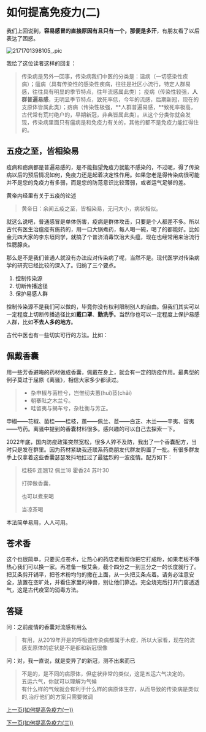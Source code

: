 # 如何提高免疫力(二)

我们上回说到，**容易感冒的直接原因有且只有一个，那便是多汗**，有朋友看了以后表达了困惑。

![2171701398105_.pic](https://typare-1311038289.cos.ap-nanjing.myqcloud.com/img/2171701398105_.pic-20231203152440668.jpg)

我给了这位读者这样的回复：

> 传染病是另外一回事，传染病我们中医的分类是：温病（一切感染性疾病）；瘟病（具有传染性的感染性疾病，往往是社区小流行，特定人群易感，往往具有明显的季节特点，往年流感属此类）； 疫病（传染性较强，**人群普遍易感**，无明显季节特点，致死率低，今年的流感，后期新冠，现在的支原体皆属此类）；疠病（传染性极强，**人群普遍易感，**致死率极高，古代常有荒村绝户的，早期新冠，非典皆属此类）。从这个分类你就会发现，传染病里面只有瘟病是和免疫力有关的，其他的都不是免疫力能扛得住的。

## 五疫之至，皆相染易

疫病和疬病都是普遍易感的，是不能指望免疫力就能不感染的，不过呢，得了传染病以后的预后情况如何，免疫力还是起着决定性作用。如果您老是得传染病很可能并不是您的免疫力有多弱，而是您的防范意识比较薄弱，或者运气足够的差。

黄帝内经里有关于五疫的论述

> 黄帝日：余闻五疫之至，皆相染易，无问大小，病状相似。

就这么说吧，普通感冒是单体伤害，疫病是群体攻击，只要是个人都差不多。所以古代有医生治瘟疫有施药的，用一口大锅煮药，每人喝一碗，喝了的都能好。比如金元四大家的李东垣同学，就搞了个普济消毒饮治大头瘟，现在也经常用来治流行性腮腺炎。

那么是不是我们普通人就没有办法应对传染病了呢，当然不是。现代医学对传染病学的研究已经比较的深入了。归纳了三个要点。

1.  控制传染源
2.  切断传播途径
3.  保护易感人群

控制传染源不是我们可以做的，毕竟你没有权利限制别人的自由。但我们其实可以一定程度上切断传播途径比如**戴口罩**、**勤洗手**。当然你也可以一定程度上保护易感人群，比如**不去人多的地方**。

古代中医也有一些切实可行的方法。比如：

## 佩戴香囊

用一些芳香避晦的药材做成香囊，佩戴在身上，就会有一定的防疫作用。最典型的例子莫过于屈原《离骚》，相信大家多少都读过。

> - 杂申椒与菌桂兮，岂惟纫夫蕙(huì)茝(chǎi)
> - 朝搴阰之木兰兮。
> - 畦留夷与揭车兮，杂杜衡与芳芷。

申椒——花椒、菌桂——桂枝，蕙——佩兰、茝——白芷、木兰——辛夷、留夷——芍药。离骚中提到的香囊材料很多。感兴趣的可以自己去探索一下。

2022年底，国内防疫政策突然宽松，很多人猝不及防，我出了一个香囊配方，当时只是发在群里。因为药材紧缺我还联系药商朋友代群友购置了一批。有很多群友手上仅拿着这些香囊瑟瑟发抖地扛过了最猛烈的一波疫情。配方如下：

> 桂枝6 连翘12 佩兰18 霍香24 苏叶30
> 
> 打碎做香囊，
> 
> 也可以煮来喝
> 
> 当凉茶喝

本法简单易用，人人可用。

## 苍术香

这个也很简单，只要买点苍术，让热心的药店老板帮你把它打成粉，如果老板不够热心我们可以换一家。再准备一根艾条，截个四分之一到三分之一的长度就行了。把艾条剪开铺平，把苍术粉均匀的撒在上面，从一头把艾条点着。请务必注意安全，放置在空旷处，并看住家里的神兽，别让他们靠近。完全烧完后打开门窗透透气，这是古代疫室的消毒方法。

## 答疑

问：之前疫情的香囊对流感有用么

> 有用，从2019年开是的呼吸道传染病都属于木疫，所以大家看，现在的流感支原体的症状是不是都和新冠很像

问：对，我一直说，就是变异了的新冠，测不出来而已

> 不是的，是不同的病原体，但症状非常的类似，这是五运六气决定的。  
> 五运六气，你就可以理解为气候  
> 有什么样的气候就会有利于什么样的病原体生存，从而导致的传染病是类似的,治疗他们的方案只需要微调





[上一页(如何提高免疫力(一))](How_to_boost_immunity_1.md)

[下一页(如何提高免疫力(三))](How_to_boost_immunity_3.md)



